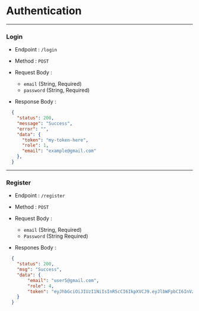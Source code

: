 # Authentication

---

### Login

* Endpoint : `/login`
* Method : `POST`
* Request Body :
  - `email` (String, Required)
  - `password` (String, Required)

* Response Body :

```json
  {
    "status": 200,
    "message": "Success",
    "error": "",
    "data": {
      "token": "my-token-here",
      "role": 1,  
      "email": "example@gmail.com"
    },
  }
```

---

### Register

* Endpoint : `/register`
* Method : `POST`
* Request Body :
  - `email` (String, Required)
  - `Password` (String Required)

* Respones Body :

```json
  {
    "status": 200,
    "msg": "Success",
    "data": {
        "email": "user5@gmail.com",
        "role": 4,
        "token": "eyJhbGciOiJIUzI1NiIsInR5cCI6IkpXVCJ9.eyJlbWFpbCI6InVzZXI1QGdtYWlsLmNvbSIsInJvbGUiOjQsImlhdCI6MTcyNjA1ODM3OX0.nU1uAbn72VLs-xg5jgHQMSSz8mwyK7DElQiwcdXNNhQ"
    }
  }